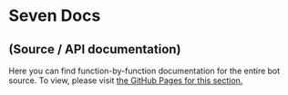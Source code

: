 # Seven Docs
## (Source / API documentation)
Here you can find function-by-function documentation for the entire bot source.
To view, please visit [the GitHub Pages for this section.](https://propolisa.github.io/Seven/)
